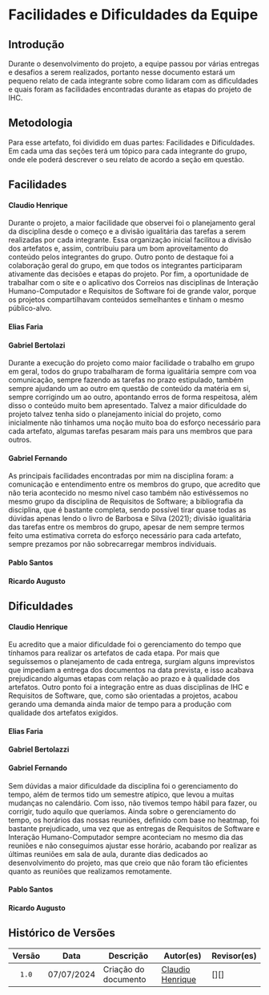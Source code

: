 # Facilidades e Dificuldades da Equipe

## Introdução

Durante o desenvolvimento do projeto, a equipe passou por várias entregas e desafios a serem realizados, portanto nesse documento estará um pequeno relato de cada integrante sobre como lidaram com as dificuldades e quais foram as facilidades encontradas durante as etapas do projeto de IHC.

## Metodologia

Para esse artefato, foi dividido em duas partes: Facilidades e Dificuldades. Em cada uma das seções terá um tópico para cada integrante do grupo, onde ele poderá descrever o seu relato de acordo a seção em questão.

## Facilidades

#### **Claudio Henrique**

Durante o projeto, a maior facilidade que observei foi o planejamento geral da disciplina desde o começo e a divisão igualitária das tarefas a serem realizadas por cada integrante. Essa organização inicial facilitou a divisão dos artefatos e, assim, contribuiu para um bom aproveitamento do conteúdo pelos integrantes do grupo. Outro ponto de destaque foi a colaboração geral do grupo, em que todos os integrantes participaram ativamente das decisões e etapas do projeto. Por fim, a oportunidade de trabalhar com o site e o aplicativo dos Correios nas disciplinas de Interação Humano-Computador e Requisitos de Software foi de grande valor, porque os projetos compartilhavam conteúdos semelhantes e tinham o mesmo público-alvo.

#### **Elias Faria**



#### **Gabriel Bertolazi**

Durante a execução do projeto como maior facilidade o trabalho em grupo em geral, todos do grupo trabalharam de forma igualitária sempre com voa comunicação, sempre fazendo as tarefas no prazo estipulado, também sempre ajudando um ao outro em questão de conteúdo da matéria em si, sempre corrigindo um ao outro, apontando erros de forma respeitosa, além disso o conteúdo muito bem apresentado. Talvez a maior dificuldade do projeto talvez tenha sido o planejamento inicial do projeto, como inicialmente não tínhamos uma noção muito boa do esforço necessário para cada artefato, algumas tarefas pesaram mais para uns membros que para outros.

#### **Gabriel Fernando**

As principais facilidades encontradas por mim na disciplina foram: a comunicação e entendimento entre os membros do grupo, que acredito que não teria acontecido no mesmo nível caso também não estivéssemos no mesmo grupo da disciplina de Requisitos de Software; a bibliografia da disciplina, que é bastante completa, sendo possível tirar quase todas as dúvidas apenas lendo o livro de Barbosa e Silva (2021); divisão igualitária das tarefas entre os membros do grupo, apesar de nem sempre termos feito uma estimativa correta do esforço necessário para cada artefato, sempre prezamos por não sobrecarregar membros individuais.

#### **Pablo Santos**



#### **Ricardo Augusto**


## Dificuldades

#### **Claudio Henrique**

Eu acredito que a maior dificuldade foi o gerenciamento do tempo que tínhamos para realizar os artefatos de cada etapa. Por mais que seguíssemos o planejamento de cada entrega, surgiam alguns imprevistos que impediam a entrega dos documentos na data prevista, e isso acabava prejudicando algumas etapas com relação ao prazo e à qualidade dos artefatos. Outro ponto foi a integração entre as duas disciplinas de IHC e Requisitos de Software, que, como são orientadas a projetos, acabou gerando uma demanda ainda maior de tempo para a produção com qualidade dos artefatos exigidos.

#### **Elias Faria**


#### **Gabriel Bertolazzi**



#### **Gabriel Fernando**

Sem dúvidas a maior dificuldade da disciplina foi o gerenciamento do tempo, além de termos tido um semestre atípico, que levou a muitas mudanças no calendário. Com isso, não tivemos tempo hábil para fazer, ou corrigir, tudo aquilo que queríamos. Ainda sobre o gerenciamento do tempo, os horários das nossas reuniões, definido com base no heatmap, foi bastante prejudicado, uma vez que as entregas de Requisitos de Software e Interação Humano-Computador sempre aconteciam no mesmo dia das reuniões e não conseguimos ajustar esse horário, acabando por realizar as últimas reuniões em sala de aula, durante dias dedicados ao desenvolvimento do projeto, mas que creio que não foram tão eficientes quanto as reuniões que realizamos remotamente.


#### **Pablo Santos**



#### **Ricardo Augusto**



## Histórico de Versões

| Versão | Data | Descrição | Autor(es) | Revisor(es) |
| :----: | :--: | --------- | ----------- | ------ |
| `1.0`  | 07/07/2024 | Criação do documento | [Claudio Henrique][ClaudioGH] | [][] |


[ClaudioGH]: https://github.com/claudiohsc
[EliasGH]: https://github.com/EliasOliver21
[GabrielBGH]: https://github.com/Bertolazi
[GabrielFGH]: https://github.com/MMcLovin
[PabloGH]: https://github.com/pabloheika
[RicardoGH]: https://www.github.com/avmricardo